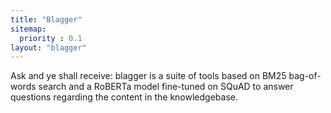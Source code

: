 ```yaml
---
title: "Blagger"
sitemap:
  priority : 0.1
layout: "blagger"
---
```


Ask and ye shall receive: blagger is a suite of tools based on BM25 bag-of-words search and a RoBERTa model fine-tuned on SQuAD to answer questions regarding the content in the knowledgebase.
